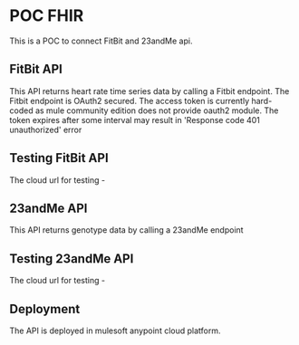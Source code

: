 # POC FHIR

This is a POC to connect FitBit and 23andMe api.

## FitBit API 
This API returns heart rate time series data by calling a Fitbit endpoint.
The Fitbit endpoint is OAuth2 secured. The access token is currently hard-coded as mule community edition 
does not provide oauth2 module. The token expires after some interval may result in 'Response code 401
unauthorized' error

## Testing FitBit API
The cloud url for testing - 

## 23andMe API
This API returns genotype data by calling a 23andMe endpoint

## Testing 23andMe API
The cloud url for testing - 

## Deployment

The API is deployed in mulesoft anypoint cloud platform. 
